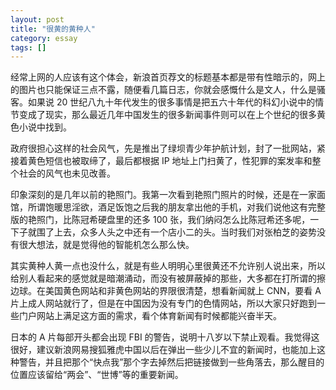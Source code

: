 ```yaml
---
layout: post
title: "很黄的黄种人"
category: essay
tags: []
---
```



经常上网的人应该有这个体会，新浪首页荐文的标题基本都是带有性暗示的，网上的图片也只能保证三点不露，随便看几篇日志，你就会感慨什么是文人，什么是骚客。如果说 20 世纪八九十年代发生的很多事情是把五六十年代的科幻小说中的情节变成了现实，那么最近几年中国发生的很多新闻事件则可以在上个世纪的很多黄色小说中找到。


政府很担心这样的社会风气，先是推出了绿坝青少年护航计划，封了一批网站，紧接着黄色短信也被取缔了，最后都根据 IP 地址上门扫黄了，性犯罪的案发率和整个社会的风气也未见改善。


印象深刻的是几年以前的艳照门。我第一次看到艳照门照片的时候，还是在一家面馆，所谓饱暖思淫欲，酒足饭饱之后我的朋友拿出他的手机，对我们说他这有完整版的艳照门，比陈冠希硬盘里的还多 100 张，我们纳闷怎么比陈冠希还多呢，一下子就围了上去，众多人头之中还有一个店小二的头。当时我们对张柏芝的姿势没有很大想法，就是觉得他的智能机怎么那么快。


其实黄种人黄一点也没什么，就是有些人明明心里很黄还不允许别人说出来，所以给别人看起来的感觉就是暗潮涌动，而没有被屏蔽掉的那些，大多都在打所谓的擦边球。在美国黄色网站和非黄色网站的界限很清楚，想看新闻就上 CNN，要看 A 片上成人网站就行了，但是在中国因为没有专门的色情网站，所以大家只好跑到一些门户网站上满足这方面的需求，看个体育新闻有时候都能兴奋半天。


日本的 A 片每部开头都会出现 FBI 的警告，说明十八岁以下禁止观看。我觉得这很好，建议新浪网易搜狐雅虎中国以后在弹出一些少儿不宜的新闻时，也能加上这种警告，并且把那个“快点我”那个字去掉然后把链接做到一些角落去，那么醒目的位置应该留给“两会”、“世博”等的重要新闻。
